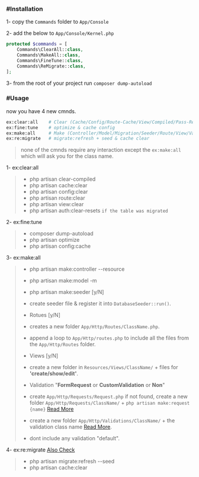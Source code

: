 ### #Installation
1- copy the `Commands` folder to `App/Console`

2- add the below to `App/Console/Kernel.php`

```php
protected $commands = [
    Commands\ClearAll::class,
    Commands\MakeAll::class,
    Commands\FineTune::class,
    Commands\ReMigrate::class,
];
```

3- from the root of your project run `composer dump-autoload`

### #Usage
now you have 4 new cmnds.

```bash
ex:clear:all    # Clear (Cache/Config/Route-Cache/View/Compiled/Pass-Resets)
ex:fine:tune    # optimize & cache config
ex:make:all     # Make (Controller/Model/Migration/Seeder/Route/View/Validation)
ex:re:migrate   # migrate:refresh + seed & cache clear
```
> none of the cmnds require any interaction except the `ex:make:all` which will ask you for the class name.

1- ex:clear:all
>  - php artisan clear-compiled
>  - php artisan cache:clear
>  - php artisan config:clear
>  - php artisan route:clear
>  - php artisan view:clear
>  - php artisan auth:clear-resets `if the table was migrated`

2- ex:fine:tune
>  - composer dump-autoload
>  - php artisan optimize
>  - php artisan config:cache

3- ex:make:all
>  - php artisan make:controller --resource
>  - php artisan make:model -m
>
>  - php artisan make:seeder [y/N]
>   - create seeder file & register it into `DatabaseSeeder::run()`.
>
> - Rotues [y/N]
>  - creates a new folder `App/Http/Routes/ClassName.php`.
>  - append a loop to `App/Http/routes.php` to include all the files from the `App/Http/Routes` folder.
>
> - Views [y/N]
>  - create a new folder in `Resources/Views/ClassName/` + files for **'create/show/edit'**.
>
> - Validation "**FormRequest** or **CustomValidation** or **Non**"
>  - create `App/Http/Requests/Request.php` if not found, create a new folder `App/Http/Requests/ClassName/` + `php artisan make:request {name}` [Read More](https://ctf0.wordpress.com/2016/10/17/extend-formrequest-to-allow-more-functionality-in-laravel-v5-2/)
>  - create a new folder `App/Http/Validations/ClassName/` + the validation class name [Read More](https://ctf0.wordpress.com/2016/10/01/custom-validation-with-the-same-workflow-laravel-v5-2/).
>  - dont include any validation "default".

4- ex:re:migrate [Also Check](http://code4fun.io/post/how-to-share-data-with-all-views-in-laravel-5-3-the-right-way)
>  - php artisan migrate:refresh --seed
>  - php artisan cache:clear
